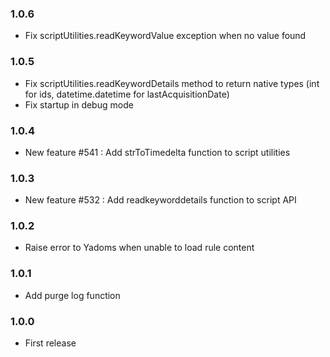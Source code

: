 ### 1.0.6
* Fix scriptUtilities.readKeywordValue exception when no value found

### 1.0.5
* Fix scriptUtilities.readKeywordDetails method to return native types (int for ids, datetime.datetime for lastAcquisitionDate)
* Fix startup in debug mode

### 1.0.4
* New feature #541 : Add strToTimedelta function to script utilities

### 1.0.3
* New feature #532 : Add readkeyworddetails function to script API

### 1.0.2
* Raise error to Yadoms when unable to load rule content

### 1.0.1
* Add purge log function

### 1.0.0
* First release
